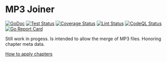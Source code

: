 # MP3 Joiner

[![GoDoc](https://godoc.org/github.com/jo-hoe/mp3-joiner?status.svg)](https://godoc.org/github.com/jo-hoe/mp3-joiner)
[![Test Status](https://github.com/jo-hoe/mp3-joiner/workflows/test/badge.svg)](https://github.com/jo-hoe/mp3-joiner/actions?workflow=test)
[![Coverage Status](https://coveralls.io/repos/github/jo-hoe/mp3-joiner/badge.svg?branch=main)](https://coveralls.io/github/jo-hoe/mp3-joiner?branch=main)
[![Lint Status](https://github.com/jo-hoe/mp3-joiner/workflows/lint/badge.svg)](https://github.com/jo-hoe/mp3-joiner/actions?workflow=lint)
[![CodeQL Status](https://github.com/jo-hoe/mp3-joiner/workflows/CodeQL/badge.svg)](https://github.com/jo-hoe/mp3-joiner/actions?workflow=CodeQL)
[![Go Report Card](https://goreportcard.com/badge/github.com/jo-hoe/mp3-joiner)](https://goreportcard.com/report/github.com/jo-hoe/mp3-joiner)

Still work in progess.
Is intended to allow the merge of MP3 files.
Honoring chapter meta data.

[How to apply chapters](https://dev.to/montekaka/add-chapter-markers-to-podcast-audio-using-ffmpeg-3c46)

